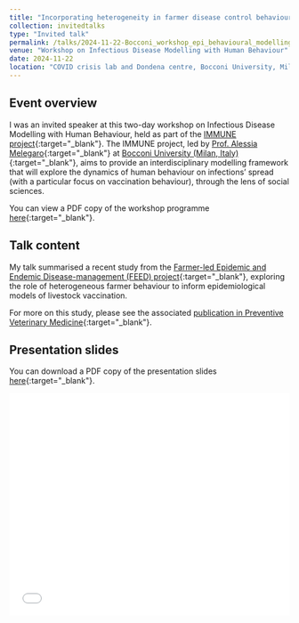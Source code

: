 ```yaml
---
title: "Incorporating heterogeneity in farmer disease control behaviour into a livestock disease transmission model"
collection: invitedtalks
type: "Invited talk"
permalink: /talks/2024-11-22-Bocconi_workshop_epi_behavioural_modelling
venue: "Workshop on Infectious Disease Modelling with Human Behaviour"
date: 2024-11-22
location: "COVID crisis lab and Dondena centre, Bocconi University, Milan, Italy."
---
```


## Event overview
I was an invited speaker at this two-day workshop on Infectious Disease Modelling with Human Behaviour, held as part of the [IMMUNE project](https://cordis.europa.eu/project/id/101003183){:target="_blank"}. The IMMUNE project, led by [Prof. Alessia Melegaro](https://faculty.unibocconi.eu/alessiamelegaro/){:target="_blank"} at [Bocconi University (Milan, Italy)](https://www.unibocconi.it/en){:target="_blank"}, aims to provide an interdisciplinary modelling framework that will explore the dynamics of human behaviour on infections’ spread (with a particular focus on vaccination behaviour), through the lens of social sciences.

You can view a PDF copy of the workshop programme [here](/files/Programmes/2024-11-21-Bocconi-workshop.pdf){:target="_blank"}.
<!-- <iframe src="/files/Programmes/2024-11-21-Bocconi-workshop.pdf)" width="100%" height="500" frameborder="no" border="0" marginwidth="0" marginheight="0"></iframe> -->

## Talk content
My talk summarised a recent study from the [Farmer-led Epidemic and Endemic Disease-management (FEED) project](https://feed.warwick.ac.uk){:target="_blank"}, exploring the role of heterogeneous farmer behaviour to inform epidemiological models of livestock vaccination.

For more on this study, please see the associated [publication in Preventive Veterinary Medicine](https://doi.org/10.1016/j.prevetmed.2023.106019){:target="_blank"}.

<!-- <figure>
  <img src="/images/TalkImages/JUNIPER_Mar2023_talk_photo.jpeg" alt="Presenting photo"/>
</figure> -->

## Presentation slides
You can download a PDF copy of the presentation slides [here](/files/TalkSlides/EdHill_Bocconi_workshop_farmer_behaviour_livestock_disease_modelling_Nov2024.pdf){:target="_blank"}.
<iframe src="/files/TalkSlides/EdHill_Bocconi_workshop_farmer_behaviour_livestock_disease_modelling_Nov2024.pdf" width="100%" height="400" frameborder="no" border="0" marginwidth="0" marginheight="0"></iframe>
